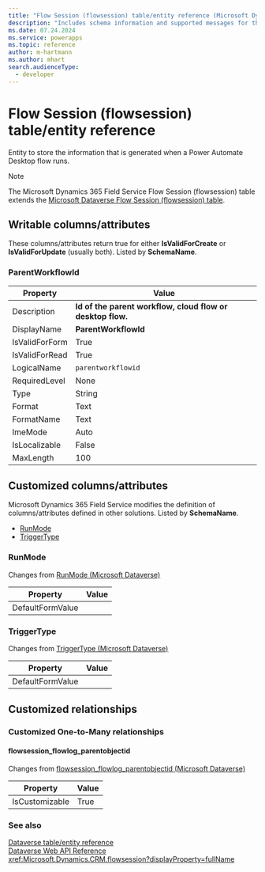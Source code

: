 ```yaml
---
title: "Flow Session (flowsession) table/entity reference (Microsoft Dynamics 365 Field Service)"
description: "Includes schema information and supported messages for the Flow Session (flowsession) table/entity with Microsoft Dynamics 365 Field Service."
ms.date: 07.24.2024
ms.service: powerapps
ms.topic: reference
author: m-hartmann
ms.author: mhart
search.audienceType: 
  - developer
---
```


# Flow Session (flowsession) table/entity reference

Entity to store the information that is generated when a Power Automate Desktop flow runs.

> [!NOTE]
> The Microsoft Dynamics 365 Field Service Flow Session (flowsession) table extends the [Microsoft Dataverse Flow Session (flowsession) table](/power-apps/developer/data-platform/reference/entities/flowsession).



## Writable columns/attributes

These columns/attributes return true for either **IsValidForCreate** or **IsValidForUpdate** (usually both). Listed by **SchemaName**.

### <a name="BKMK_ParentWorkflowId"></a> ParentWorkflowId

|Property|Value|
|---|---|
|Description|**Id of the parent workflow, cloud flow or desktop flow.**|
|DisplayName|**ParentWorkflowId**|
|IsValidForForm|True|
|IsValidForRead|True|
|LogicalName|`parentworkflowid`|
|RequiredLevel|None|
|Type|String|
|Format|Text|
|FormatName|Text|
|ImeMode|Auto|
|IsLocalizable|False|
|MaxLength|100|


## Customized columns/attributes

Microsoft Dynamics 365 Field Service modifies the definition of columns/attributes defined in other solutions. Listed by **SchemaName**.

- [RunMode](#BKMK_RunMode)
- [TriggerType](#BKMK_TriggerType)

### <a name="BKMK_RunMode"></a> RunMode

Changes from [RunMode (Microsoft Dataverse)](/power-apps/developer/data-platform/reference/entities/flowsession#BKMK_RunMode)

|Property|Value|
|---|---|
|DefaultFormValue||


### <a name="BKMK_TriggerType"></a> TriggerType

Changes from [TriggerType (Microsoft Dataverse)](/power-apps/developer/data-platform/reference/entities/flowsession#BKMK_TriggerType)

|Property|Value|
|---|---|
|DefaultFormValue||


## Customized relationships

### Customized One-to-Many relationships

#### <a name="BKMK_flowsession_flowlog_parentobjectid"></a> flowsession_flowlog_parentobjectid

Changes from [flowsession_flowlog_parentobjectid (Microsoft Dataverse)](/power-apps/developer/data-platform/reference/entities/flowsession#BKMK_flowsession_flowlog_parentobjectid)

|Property|Value|
|---|---|
|IsCustomizable|True|


### See also

[Dataverse table/entity reference](../about-entity-reference.md)  
[Dataverse Web API Reference](/power-apps/developer/data-platform/webapi/reference/about)   
<xref:Microsoft.Dynamics.CRM.flowsession?displayProperty=fullName>
